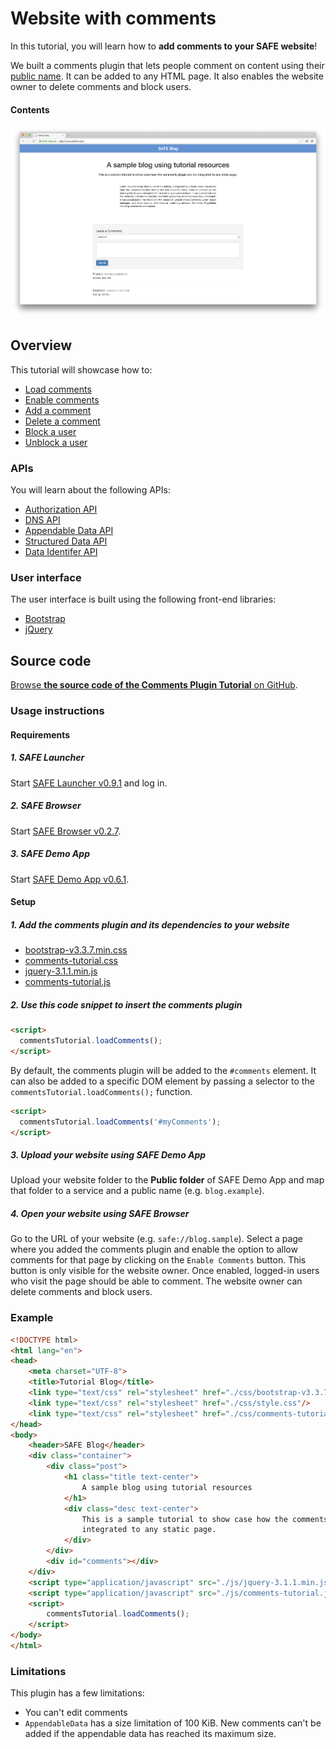 # Website with comments

In this tutorial, you will learn how to **add comments to your SAFE website**!

We built a comments plugin that lets people comment on content using their [public name](https://api.safedev.org/dns/). It can be added to any HTML page. It also enables the website owner to delete comments and block users.

#### Contents

<!-- toc -->

![Comments plugin](img/comments-plugin.png)

## Overview

This tutorial will showcase how to:

- [Load comments](load-comments.md)
- [Enable comments](enable-comments.md)
- [Add a comment](add-a-comment.md)
- [Delete a comment](delete-a-comment.md)
- [Block a user](block-a-user.md)
- [Unblock a user](unblock-a-user.md)

### APIs

You will learn about the following APIs:

- [Authorization API](https://api.safedev.org/auth/)
- [DNS API](https://api.safedev.org/dns/)
- [Appendable Data API](https://github.com/maidsafe/rfcs/blob/master/text/0042-launcher-api-v0.6/api/appendable_data.md)
- [Structured Data API](https://github.com/maidsafe/rfcs/blob/master/text/0042-launcher-api-v0.6/api/structured_data.md)
- [Data Identifer API](https://github.com/maidsafe/rfcs/blob/master/text/0042-launcher-api-v0.6/api/data_identifier.md)

### User interface

The user interface is built using the following front-end libraries:

- [Bootstrap](https://getbootstrap.com/)
- [jQuery](https://jquery.com/)

## Source code

[Browse **the source code of the Comments Plugin Tutorial** on GitHub](https://github.com/maidsafe/safe_examples/tree/master/comments_plugin).

### Usage instructions

#### Requirements

##### 1. SAFE Launcher

Start [SAFE Launcher v0.9.1](https://github.com/maidsafe/safe_launcher/releases/tag/0.9.1) and log in.

##### 2. SAFE Browser

Start [SAFE Browser v0.2.7](https://github.com/krishnaIndia/beaker).

##### 3. SAFE Demo App

Start [SAFE Demo App v0.6.1](https://github.com/maidsafe/safe_examples/releases/tag/0.6.1).

#### Setup

##### 1. Add the comments plugin and its dependencies to your website

- [bootstrap-v3.3.7.min.css](https://github.com/maidsafe/safe_examples/blob/master/comments_plugin/bootstrap-v3.3.7.min.css)
- [comments-tutorial.css](https://github.com/maidsafe/safe_examples/blob/master/comments_plugin/comments-tutorial.css)
- [jquery-3.1.1.min.js](https://github.com/maidsafe/safe_examples/blob/master/comments_plugin/jquery-3.1.1.min.js)
- [comments-tutorial.js](https://github.com/maidsafe/safe_examples/blob/master/comments_plugin/comments-tutorial.js)

##### 2. Use this code snippet to insert the comments plugin

```html
<script>
  commentsTutorial.loadComments();
</script>
```

By default, the comments plugin will be added to the `#comments` element. It can also be added to
a specific DOM element by passing a selector to the `commentsTutorial.loadComments();` function.

```html
<script>
  commentsTutorial.loadComments('#myComments');
</script>
```

##### 3. Upload your website using SAFE Demo App

Upload your website folder to the **Public folder** of SAFE Demo App and map that folder to a service and a public name (e.g. `blog.example`).

##### 4. Open your website using SAFE Browser

Go to the URL of your website (e.g. `safe://blog.sample`). Select a page where you added the comments plugin and enable the option to allow comments for that page by clicking on the `Enable Comments` button. This button is only visible for the website owner. Once enabled, logged-in users who visit the page should be able to comment. The website owner can delete comments and block users.

### Example

```html
<!DOCTYPE html>
<html lang="en">
<head>
    <meta charset="UTF-8">
    <title>Tutorial Blog</title>
    <link type="text/css" rel="stylesheet" href="./css/bootstrap-v3.3.7.min.css"/>
    <link type="text/css" rel="stylesheet" href="./css/style.css"/>
    <link type="text/css" rel="stylesheet" href="./css/comments-tutorial.css"/>
</head>
<body>
    <header>SAFE Blog</header>
    <div class="container">
        <div class="post">
            <h1 class="title text-center">
                A sample blog using tutorial resources
            </h1>
            <div class="desc text-center">
                This is a sample tutorial to show case how the comments plugin can be
                integrated to any static page.
            </div>
        </div>
        <div id="comments"></div>
    </div>
    <script type="application/javascript" src="./js/jquery-3.1.1.min.js"></script>
    <script type="application/javascript" src="./js/comments-tutorial.js"></script>
    <script>
        commentsTutorial.loadComments();
    </script>
</body>
</html>
```

### Limitations

This plugin has a few limitations:

- You can't edit comments
- `AppendableData` has a size limitation of 100 KiB. New comments can't be added if the appendable data has reached its maximum size.
